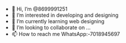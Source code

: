 - 👋 Hi, I’m @8699991251
- 👀 I’m interested in developing and designing
- 🌱 I’m currently learning web designing
- 💞️ I’m looking to collaborate on ...
- 📫 How to reach me WhatsApp:-7018945697

<!---
8699991251/8699991251 is a ✨ special ✨ repository because its `README.md` (this file) appears on your GitHub profile.
You can click the Preview link to take a look at your changes.
--->
